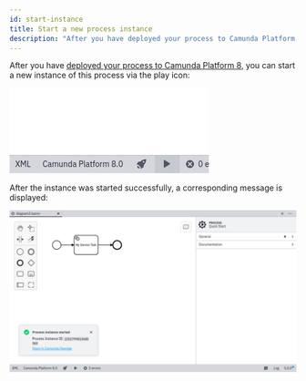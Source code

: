 ```yaml
---
id: start-instance
title: Start a new process instance
description: "After you have deployed your process to Camunda Platform 8, you can start a new instance of this process via the play icon."
---
```


After you have [deployed your process to Camunda Platform 8](./connect-to-camunda-cloud.md), you can start a new instance of this process via the play icon:

![start instance icon](./img/start-instance-icon.png)

After the instance was started successfully, a corresponding message is displayed:

![start instance successful](./img/start-instance-successful.png)
